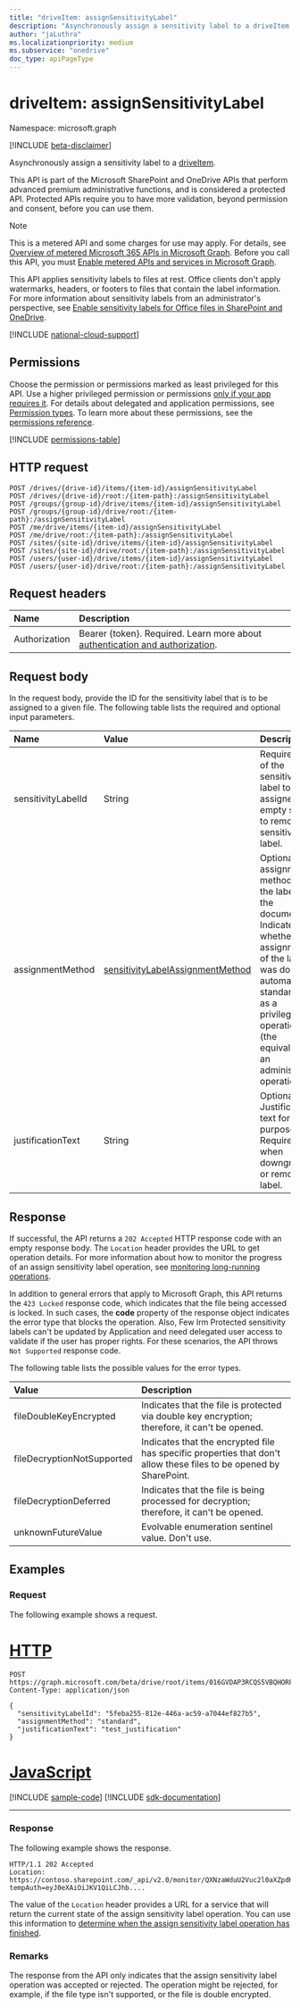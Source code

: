 ```yaml
---
title: "driveItem: assignSensitivityLabel"
description: "Asynchronously assign a sensitivity label to a driveItem."
author: "jaLuthra"
ms.localizationpriority: medium
ms.subservice: "onedrive"
doc_type: apiPageType
---
```


# driveItem: assignSensitivityLabel
Namespace: microsoft.graph

[!INCLUDE [beta-disclaimer](../../includes/beta-disclaimer.md)]

Asynchronously assign a sensitivity label to a [driveItem][item-resource]. 

This API is part of the Microsoft SharePoint and OneDrive APIs that perform advanced premium administrative functions, and is considered a protected API. Protected APIs require you to have more validation, beyond permission and consent, before you can use them. 

> [!NOTE] 
> This is a metered API and some charges for use may apply. For details, see [Overview of metered Microsoft 365 APIs in Microsoft Graph](/graph/metered-api-overview). Before you call this API, you must [Enable metered APIs and services in Microsoft Graph](/graph/metered-api-setup?tabs=azurecloudshell). 

This API applies sensitivity labels to files at rest. Office clients don't apply watermarks, headers, or footers to files that contain the label information. For more information about sensitivity labels from an administrator's perspective, see [Enable sensitivity labels for Office files in SharePoint and OneDrive](/microsoft-365/compliance/sensitivity-labels-sharepoint-onedrive-files?view=o365-worldwide&preserve-view=true).

[!INCLUDE [national-cloud-support](../../includes/global-only.md)]

## Permissions
Choose the permission or permissions marked as least privileged for this API. Use a higher privileged permission or permissions [only if your app requires it](/graph/permissions-overview#best-practices-for-using-microsoft-graph-permissions). For details about delegated and application permissions, see [Permission types](/graph/permissions-overview#permission-types). To learn more about these permissions, see the [permissions reference](/graph/permissions-reference).

<!-- { "blockType": "permissions", "name": "driveitem_assignsensitivitylabel" } -->
[!INCLUDE [permissions-table](../includes/permissions/driveitem-assignsensitivitylabel-permissions.md)]

## HTTP request

<!-- {
  "blockType": "ignored"
}
-->
``` http
POST /drives/{drive-id}/items/{item-id}/assignSensitivityLabel
POST /drives/{drive-id}/root:/{item-path}:/assignSensitivityLabel
POST /groups/{group-id}/drive/items/{item-id}/assignSensitivityLabel
POST /groups/{group-id}/drive/root:/{item-path}:/assignSensitivityLabel
POST /me/drive/items/{item-id}/assignSensitivityLabel
POST /me/drive/root:/{item-path}:/assignSensitivityLabel
POST /sites/{site-id}/drive/items/{item-id}/assignSensitivityLabel
POST /sites/{site-id}/drive/root:/{item-path}:/assignSensitivityLabel
POST /users/{user-id}/drive/items/{item-id}/assignSensitivityLabel
POST /users/{user-id}/drive/root:/{item-path}:/assignSensitivityLabel
```

## Request headers
|Name|Description|
|:---|:---|
|Authorization|Bearer {token}. Required. Learn more about [authentication and authorization](/graph/auth/auth-concepts).|

## Request body
In the request body, provide the ID for the sensitivity label that is to be assigned to a given file. The following table lists the required and optional input parameters.

| Name                | Value        |Description          |
|:--------------------|:-----------------------|:---------------------------------|
| sensitivityLabelId  | String  | Required. ID of the sensitivity label to be assigned, or empty string to remove the sensitivity label.              |
| assignmentMethod    | [sensitivityLabelAssignmentMethod](/graph/api/resources/sensitivitylabelassignment?view=graph-rest-beta&preserve-view=true#sensitivitylabelassignmentmethod-values) | Optional. The assignment method of the label on the document. Indicates whether the assignment of the label was done automatically, standard, or as a privileged operation (the equivalent of an administrator operation).     |
| justificationText   | String | Optional. Justification text for audit purposes. Required when downgrading or removing a label.  |

## Response

If successful, the API returns a `202 Accepted` HTTP response code with an empty response body. The `Location` header provides the URL to get operation details.
For more information about how to monitor the progress of an assign sensitivity label operation, see [monitoring long-running operations](/graph/long-running-actions-overview).

In addition to general errors that apply to Microsoft Graph, this API returns the `423 Locked` response code, which indicates that the file being accessed is locked. In such cases, the **code** property of the response object indicates the error type that blocks the operation.
Also, Few Irm Protected sensitivity labels can't be updated by Application and need delegated user access to validate if the user has proper rights. For these scenarios, the API throws `Not Supported` response code.

The following table lists the possible values for the error types.

| Value                       | Description                                                                                                         |
|:----------------------------|:--------------------------------------------------------------------------------------------------------------------|
| fileDoubleKeyEncrypted      | Indicates that the file is protected via double key encryption; therefore, it can't be opened.                          |
| fileDecryptionNotSupported  | Indicates that the encrypted file has specific properties that don't allow these files to be opened by SharePoint.|
| fileDecryptionDeferred      | Indicates that the file is being processed for decryption; therefore, it can't be opened.                               |
| unknownFutureValue          | Evolvable enumeration sentinel value. Don't use.                                                                   |

## Examples

### Request

The following example shows a request.


# [HTTP](#tab/http)
<!-- { "blockType": "request", "name": "assignSensitivityLabel", "tags": "service.graph", "sampleKeys": ["016GVDAP3RCQS5VBQHORFIVU2ZMOSBL25U"] } -->
``` http
POST https://graph.microsoft.com/beta/drive/root/items/016GVDAP3RCQS5VBQHORFIVU2ZMOSBL25U/assignSensitivityLabel
Content-Type: application/json

{
  "sensitivityLabelId": "5feba255-812e-446a-ac59-a7044ef827b5",
  "assignmentMethod": "standard",
  "justificationText": "test_justification"
}
```

# [JavaScript](#tab/javascript)
[!INCLUDE [sample-code](../includes/snippets/javascript/assignsensitivitylabel-javascript-snippets.md)]
[!INCLUDE [sdk-documentation](../includes/snippets/snippets-sdk-documentation-link.md)]

---

### Response

The following example shows the response.

<!-- { "blockType": "response" } -->
```http
HTTP/1.1 202 Accepted
Location: https://contoso.sharepoint.com/_api/v2.0/monitor/QXNzaWduU2Vuc2l0aXZpdHlMYWJlbCxiMzc3ODY3OS04OWQ3LTRkYmYtYjg0MC1jYWM1NzRhY2FlNmE?tempAuth=eyJ0eXAiOiJKV1QiLCJhb....
```
The value of the `Location` header provides a URL for a service that will return the current state of the assign sensitivity label operation.
You can use this information to [determine when the assign sensitivity label operation has finished](/graph/long-running-actions-overview).

### Remarks
The response from the API only indicates that the assign sensitivity label operation was accepted or rejected. The operation might be rejected, for example, if the file type isn't supported, or the file is double encrypted.

[item-resource]: ../resources/driveitem.md
